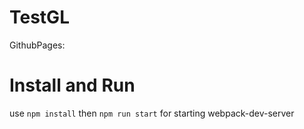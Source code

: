 # TestGL

GithubPages: 

# Install and Run

 use `npm install` then `npm run start` for starting webpack-dev-server

